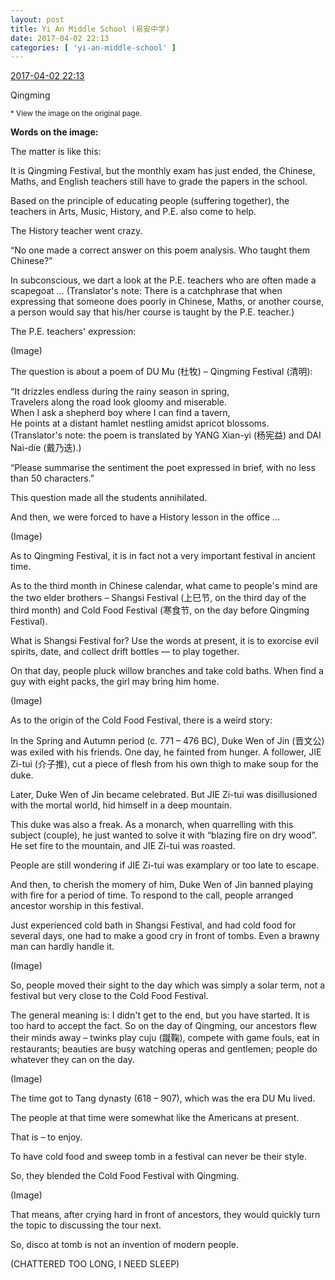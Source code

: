 ```yaml
---
layout: post
title: Yi An Middle School (易安中学)
date: 2017-04-02 22:13
categories: [ 'yi-an-middle-school' ]
---
```


<div class="weibo-info">
  <a href="http://weibo.com/6074218720/ECGOg4oNJ">2017-04-02 22:13</a>
</div>

Qingming

<!-- more -->

<small>* View the image on the original page.</small>

**Words on the image:**

The matter is like this:

It is Qingming Festival, but the monthly exam has just ended, the Chinese, Maths, and English teachers still have to grade the papers in the school.

Based on the principle of educating people (suffering together), the teachers in Arts, Music, History, and P.E. also come to help.

The History teacher went crazy.

“No one made a correct answer on this poem analysis. Who taught them Chinese?”

In subconscious, we dart a look at the P.E. teachers who are often made a scapegoat … (Translator's note: There is a catchphrase that when expressing that someone does poorly in Chinese, Maths, or another course, a person would say that his/her course is taught by the P.E. teacher.)

The P.E. teachers' expression:

(Image)

The question is about a poem of DU Mu (杜牧) – Qingming Festival (清明):

“It drizzles endless during the rainy season in spring,  
Travelers along the road look gloomy and miserable.  
When I ask a shepherd boy where I can find a tavern,  
He points at a distant hamlet nestling amidst apricot blossoms.  
(Translator's note: the poem is translated by YANG Xian-yi (杨宪益) and DAI Nai-die (戴乃迭).)

“Please summarise the sentiment the poet expressed in brief, with no less than 50 characters.”

This question made all the students annihilated.

And then, we were forced to have a History lesson in the office …

(Image)

As to Qingming Festival, it is in fact not a very important festival in ancient time.

As to the third month in Chinese calendar, what came to people's mind are the two elder brothers – Shangsi Festival (上巳节, on the third day of the third month) and Cold Food Festival (寒食节, on the day before Qingming Festival).

What is Shangsi Festival for? Use the words at present, it is to exorcise evil spirits, date, and collect drift bottles — to play together.

On that day, people pluck willow branches and take cold baths. When find a guy with eight packs, the girl may bring him home.

(Image)

As to the origin of the Cold Food Festival, there is a weird story:

In the Spring and Autumn period (c. 771 – 476 BC), Duke Wen of Jin (晋文公) was exiled with his friends. One day, he fainted from hunger. A follower, JIE Zi-tui (介子推), cut a piece of flesh from his own thigh to make soup for the duke.

Later, Duke Wen of Jin became celebrated. But JIE Zi-tui was disillusioned with the mortal world, hid himself in a deep mountain.

This duke was also a freak. As a monarch, when quarrelling with this subject (couple), he just wanted to solve it with “blazing fire on dry wood”. He set fire to the mountain, and JIE Zi-tui was roasted.

People are still wondering if JIE Zi-tui was examplary or too late to escape.

And then, to cherish the momery of him, Duke Wen of Jin banned playing with fire for a period of time. To respond to the call, people arranged ancestor worship in this festival.

Just experienced cold bath in Shangsi Festival, and had cold food for several days, one had to make a good cry in front of tombs. Even a brawny man can hardly handle it.

(Image)

So, people moved their sight to the day which was simply a solar term, not a festival but very close to the Cold Food Festival.

The general meaning is: I didn't get to the end, but you have started. It is too hard to accept the fact. So on the day of Qingming, our ancestors flew their minds away – twinks play cuju (蹴鞠), compete with game fouls, eat in restaurants; beauties are busy watching operas and gentlemen; people do whatever they can on the day.

(Image)

The time got to Tang dynasty (618 – 907), which was the era DU Mu lived.

The people at that time were somewhat like the Americans at present.

That is – to enjoy.

To have cold food and sweep tomb in a festival can never be their style.

So, they blended the Cold Food Festival with Qingming.

(Image)

That means, after crying hard in front of ancestors, they would quickly turn the topic to discussing the tour next.

So, disco at tomb is not an invention of modern people.

(CHATTERED TOO LONG, I NEED SLEEP)
